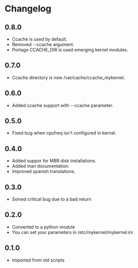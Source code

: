 # Changelog

## 0.8.0
- Ccache is used by default.
- Removed --ccache argument.
- Portage CCACHE_DIR is used emerging kernel modules.

## 0.7.0
- Ccache directory is now /var/cache/ccache_mykernel.

## 0.6.0
- Added ccache support with --ccache parameter.

## 0.5.0
- Fixed bug when cpufreq isn't configured in kernel.

## 0.4.0
- Added suppor for MBR disk installations.
- Added man documentation.
- Improved spanish translations.

## 0.3.0
- Solved critical bug due to a bad return

## 0.2.0
- Converted to a python module
- You can set your parameters in /etc/mykernel/mykernel.ini

## 0.1.0
- Imported from old scripts